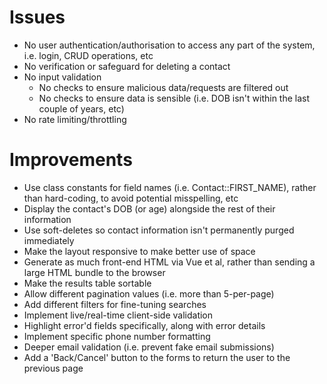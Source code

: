 # Issues

- No user authentication/authorisation to access any part of the system, i.e. login, CRUD operations, etc
- No verification or safeguard for deleting a contact
- No input validation
  - No checks to ensure malicious data/requests are filtered out
  - No checks to ensure data is sensible (i.e. DOB isn't within the last couple of years, etc)
- No rate limiting/throttling

# Improvements

- Use class constants for field names (i.e. Contact::FIRST_NAME), rather than hard-coding, to avoid potential misspelling, etc
- Display the contact's DOB (or age) alongside the rest of their information
- Use soft-deletes so contact information isn't permanently purged immediately
- Make the layout responsive to make better use of space
- Generate as much front-end HTML via Vue et al, rather than sending a large HTML bundle to the browser
- Make the results table sortable
- Allow different pagination values (i.e. more than 5-per-page)
- Add different filters for fine-tuning searches
- Implement live/real-time client-side validation
- Highlight error'd fields specifically, along with error details
- Implement specific phone number formatting
- Deeper email validation (i.e. prevent fake email submissions)
- Add a 'Back/Cancel' button to the forms to return the user to the previous page
